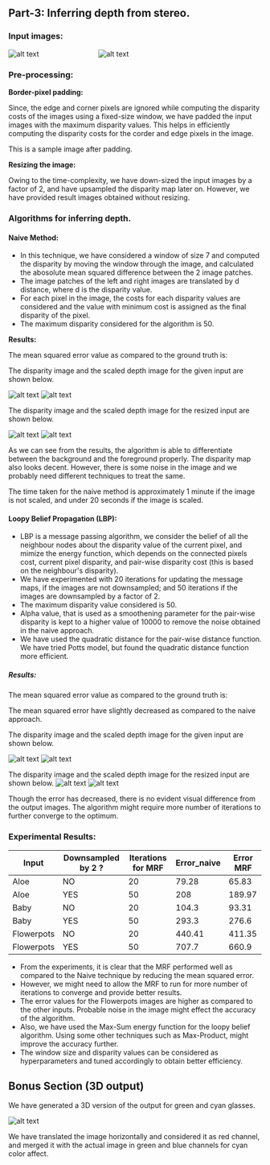 ## Part-3: Inferring depth from stereo.

### Input images:
![alt text](https://github.iu.edu/cs-b657-sp2023/tballa-svujjin-a2/blob/main/part3/Aloe/view1.png)
&nbsp;&nbsp;&nbsp;&nbsp;&nbsp;&nbsp;&nbsp;&nbsp;&nbsp;&nbsp;&nbsp;&nbsp;&nbsp;&nbsp;&nbsp;&nbsp;&nbsp;&nbsp;&nbsp;&nbsp;&nbsp;&nbsp;&nbsp;&nbsp;&nbsp;&nbsp;&nbsp;&nbsp;
![alt text](https://github.iu.edu/cs-b657-sp2023/tballa-svujjin-a2/blob/main/part3/Aloe/view5.png)

### Pre-processing:

**Border-pixel padding:**

Since, the edge and corner pixels are ignored while computing the disparity costs of the images using a fixed-size window, we have padded the input images with the maximum disparity values. This helps in efficiently computing the disparity costs for the corder and edge pixels in the image.

This is a sample image after padding.

**Resizing the image:**

Owing to the time-complexity, we have down-sized the input images by a factor of 2, and have upsampled the disparity map later on. However, we have provided result images obtained without resizing.

### Algorithms for inferring depth.

#### Naive Method:
- In this technique, we have considered a window of size 7 and computed the disparity by moving the window through the image, and calculated the abosolute mean squared difference between the 2 image patches.
- The image patches of the left and right images are translated by d distance, where d is the disparity value.
- For each pixel in the image, the costs for each disparity values are considered and the value with minimum cost is assigned as the final disparity of the pixel.
- The maximum disparity considered for the algorithm is 50.

**Results:**

The mean squared error value as compared to the ground truth is: 

The disparity image and the scaled depth image for the given input are shown below.

![alt text](https://github.iu.edu/cs-b657-sp2023/tballa-svujjin-a2/blob/main/part3/Results/Aloe/out_naive.png)
![alt text](https://github.iu.edu/cs-b657-sp2023/tballa-svujjin-a2/blob/main/part3/Results/Aloe/output-naive.png)

The disparity image and the scaled depth image for the resized input are shown below.

![alt text](https://github.iu.edu/cs-b657-sp2023/tballa-svujjin-a2/blob/main/part3/Results/Aloe/Resized/out_naive.png)
![alt text](https://github.iu.edu/cs-b657-sp2023/tballa-svujjin-a2/blob/main/part3/Results/Aloe/Resized/output-naive.png)

As we can see from the results, the algorithm is able to differentiate between the background and the foreground properly. The disparity map also looks decent. However, there is some noise in the image and we probably need different techniques to treat the same.

The time taken for the naive method is approximately 1 minute if the image is not scaled, and under 20 seconds if the image is scaled.

#### Loopy Belief Propagation (LBP):
- LBP is a message passing algorithm, we consider the belief of all the neighbour nodes about the disparity value of the current pixel, and mimize the energy function, which depends on the connected pixels cost, current pixel disparity, and pair-wise disparity cost (this is based on the neighbour's disparity).
- We have experimented with 20 iterations for updating the message maps, if the images are not downsampled; and 50 iterations if the images are downsampled by a factor of 2. 
- The maximum disparity value considered is 50.
- Alpha value, that is used as a smoothening parameter for the pair-wise disparity is kept to a higher value of 10000 to remove the noise obtained in the naive approach.
- We have used the quadratic distance for the pair-wise distance function. We have tried Potts model, but found the quadratic distance function more efficient.

##### Results:

The mean squared error value as compared to the ground truth is: 

The mean squared error have slightly decreased as compared to the naive approach. 

The disparity image and the scaled depth image for the given input are shown below.

![alt text](https://github.iu.edu/cs-b657-sp2023/tballa-svujjin-a2/blob/main/part3/Results/Aloe/out_mrf.png)
![alt text](https://github.iu.edu/cs-b657-sp2023/tballa-svujjin-a2/blob/main/part3/Results/Aloe/output-mrf.png)

The disparity image and the scaled depth image for the resized input are shown below.
![alt text](https://github.iu.edu/cs-b657-sp2023/tballa-svujjin-a2/blob/main/part3/Results/Aloe/Resized/out_mrf.png)
![alt text](https://github.iu.edu/cs-b657-sp2023/tballa-svujjin-a2/blob/main/part3/Results/Aloe/Resized/output-mrf.png)

Though the error has decreased, there is no evident visual difference from the output images. The algorithm might require more number of iterations to further converge to the optimum.

### Experimental Results:

| Input | Downsampled by 2 ? | Iterations for MRF | Error_naive | Error MRF |
| ------------- | ------------- | ------------- | ------------- | ------------- |
| Aloe  | NO  | 20 | 79.28 | 65.83 |
| Aloe  | YES  | 50 | 208 | 189.97 |
| Baby  | NO  | 20 | 104.3 | 93.31 |
| Baby  | YES  | 50 | 293.3 | 276.6 |
| Flowerpots | NO  | 20 | 440.41 | 411.35 |
| Flowerpots | YES  | 50 | 707.7 | 660.9 |

- From the experiments, it is clear that the MRF performed well as compared to the Naive technique by reducing the mean squared error.
- However, we might need to allow the MRF to run for more number of iterations to converge and provide better results.
- The error values for the Flowerpots images are higher as compared to the other inputs. Probable noise in the image might effect the accuracy of the algorithm.
- Also, we have used the Max-Sum energy function for the loopy belief algorithm. Using some other techniques such as Max-Product, might improve the accuracy further.
- The window size and disparity values can be considered as hyperparameters and tuned accordingly to obtain better efficiency.

## Bonus Section (3D output)

We have generated a 3D version of the output for green and cyan glasses.

![alt text](https://github.iu.edu/cs-b657-sp2023/tballa-svujjin-a2/blob/main/part3/output-3d.png)

We have translated the image horizontally and considered it as red channel, and merged it with the actual image in green and blue channels for cyan color affect. 

